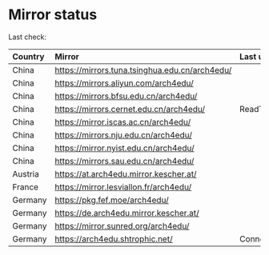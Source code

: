 <script src="./time.js"></script>
# Mirror status
Last check: <script type="text/javascript">localize(1755397143.528912);</script>

|Country|Mirror|Last update|
|:------|:-----|:----------|
|China|https://mirrors.tuna.tsinghua.edu.cn/arch4edu/|<script type="text/javascript">localize(1755369726);</script>|
|China|https://mirrors.aliyun.com/arch4edu/|<script type="text/javascript">localize(1755369726);</script>|
|China|https://mirrors.bfsu.edu.cn/arch4edu/|<script type="text/javascript">localize(1755326808);</script>|
|China|https://mirrors.cernet.edu.cn/arch4edu/|ReadTimeout|
|China|https://mirror.iscas.ac.cn/arch4edu/|<script type="text/javascript">localize(1755369726);</script>|
|China|https://mirrors.nju.edu.cn/arch4edu/|<script type="text/javascript">localize(1755369726);</script>|
|China|https://mirror.nyist.edu.cn/arch4edu/|<script type="text/javascript">localize(1755369726);</script>|
|China|https://mirrors.sau.edu.cn/arch4edu/|<script type="text/javascript">localize(1755369726);</script>|
|Austria|https://at.arch4edu.mirror.kescher.at/|<script type="text/javascript">localize(1755369726);</script>|
|France|https://mirror.lesviallon.fr/arch4edu/|<script type="text/javascript">localize(1755369726);</script>|
|Germany|https://pkg.fef.moe/arch4edu/|<script type="text/javascript">localize(1755369726);</script>|
|Germany|https://de.arch4edu.mirror.kescher.at/|<script type="text/javascript">localize(1755369726);</script>|
|Germany|https://mirror.sunred.org/arch4edu/|<script type="text/javascript">localize(1755369726);</script>|
|Germany|https://arch4edu.shtrophic.net/|ConnectionError|

<script src="./tablefilter/tablefilter.js"></script>
<script src="./table.js"></script>